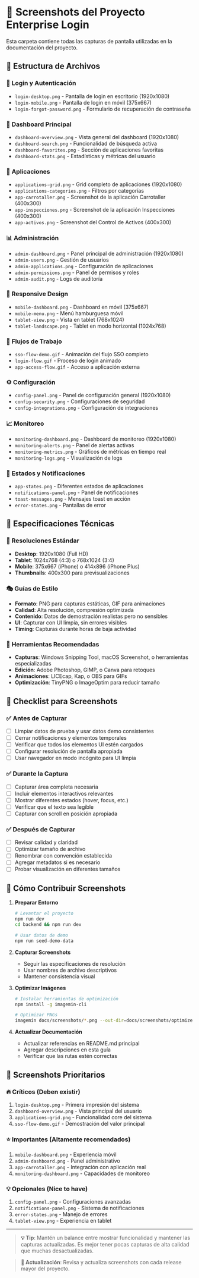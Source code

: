 # 📸 Screenshots del Proyecto Enterprise Login

Esta carpeta contiene todas las capturas de pantalla utilizadas en la documentación del proyecto.

## 📁 Estructura de Archivos

### 🔐 **Login y Autenticación**
- `login-desktop.png` - Pantalla de login en escritorio (1920x1080)
- `login-mobile.png` - Pantalla de login en móvil (375x667)
- `login-forgot-password.png` - Formulario de recuperación de contraseña

### 📱 **Dashboard Principal**
- `dashboard-overview.png` - Vista general del dashboard (1920x1080)
- `dashboard-search.png` - Funcionalidad de búsqueda activa
- `dashboard-favorites.png` - Sección de aplicaciones favoritas
- `dashboard-stats.png` - Estadísticas y métricas del usuario

### 🚀 **Aplicaciones**
- `applications-grid.png` - Grid completo de aplicaciones (1920x1080)
- `applications-categories.png` - Filtros por categorías
- `app-carrotaller.png` - Screenshot de la aplicación Carrotaller (400x300)
- `app-inspecciones.png` - Screenshot de la aplicación Inspecciones (400x300)
- `app-activos.png` - Screenshot del Control de Activos (400x300)

### 📊 **Administración**
- `admin-dashboard.png` - Panel principal de administración (1920x1080)
- `admin-users.png` - Gestión de usuarios
- `admin-applications.png` - Configuración de aplicaciones
- `admin-permissions.png` - Panel de permisos y roles
- `admin-audit.png` - Logs de auditoría

### 📱 **Responsive Design**
- `mobile-dashboard.png` - Dashboard en móvil (375x667)
- `mobile-menu.png` - Menú hamburguesa móvil
- `tablet-view.png` - Vista en tablet (768x1024)
- `tablet-landscape.png` - Tablet en modo horizontal (1024x768)

### 🔄 **Flujos de Trabajo**
- `sso-flow-demo.gif` - Animación del flujo SSO completo
- `login-flow.gif` - Proceso de login animado
- `app-access-flow.gif` - Acceso a aplicación externa

### ⚙️ **Configuración**
- `config-panel.png` - Panel de configuración general (1920x1080)
- `config-security.png` - Configuraciones de seguridad
- `config-integrations.png` - Configuración de integraciones

### 📈 **Monitoreo**
- `monitoring-dashboard.png` - Dashboard de monitoreo (1920x1080)
- `monitoring-alerts.png` - Panel de alertas activas
- `monitoring-metrics.png` - Gráficos de métricas en tiempo real
- `monitoring-logs.png` - Visualización de logs

### 🎯 **Estados y Notificaciones**
- `app-states.png` - Diferentes estados de aplicaciones
- `notifications-panel.png` - Panel de notificaciones
- `toast-messages.png` - Mensajes toast en acción
- `error-states.png` - Pantallas de error

## 📐 Especificaciones Técnicas

### 🎨 **Resoluciones Estándar**
- **Desktop**: 1920x1080 (Full HD)
- **Tablet**: 1024x768 (4:3) o 768x1024 (3:4)
- **Mobile**: 375x667 (iPhone) o 414x896 (iPhone Plus)
- **Thumbnails**: 400x300 para previsualizaciones

### 🎭 **Guías de Estilo**
- **Formato**: PNG para capturas estáticas, GIF para animaciones
- **Calidad**: Alta resolución, compresión optimizada
- **Contenido**: Datos de demostración realistas pero no sensibles
- **UI**: Capturar con UI limpia, sin errores visibles
- **Timing**: Capturas durante horas de baja actividad

### 🔧 **Herramientas Recomendadas**
- **Capturas**: Windows Snipping Tool, macOS Screenshot, o herramientas especializadas
- **Edición**: Adobe Photoshop, GIMP, o Canva para retoques
- **Animaciones**: LICEcap, Kap, o OBS para GIFs
- **Optimización**: TinyPNG o ImageOptim para reducir tamaño

## 📝 Checklist para Screenshots

### ✅ **Antes de Capturar**
- [ ] Limpiar datos de prueba y usar datos demo consistentes
- [ ] Cerrar notificaciones y elementos temporales
- [ ] Verificar que todos los elementos UI estén cargados
- [ ] Configurar resolución de pantalla apropiada
- [ ] Usar navegador en modo incógnito para UI limpia

### ✅ **Durante la Captura**
- [ ] Capturar área completa necesaria
- [ ] Incluir elementos interactivos relevantes
- [ ] Mostrar diferentes estados (hover, focus, etc.)
- [ ] Verificar que el texto sea legible
- [ ] Capturar con scroll en posición apropiada

### ✅ **Después de Capturar**
- [ ] Revisar calidad y claridad
- [ ] Optimizar tamaño de archivo
- [ ] Renombrar con convención establecida
- [ ] Agregar metadatos si es necesario
- [ ] Probar visualización en diferentes tamaños

## 🚀 Cómo Contribuir Screenshots

1. **Preparar Entorno**
   ```bash
   # Levantar el proyecto
   npm run dev
   cd backend && npm run dev
   
   # Usar datos de demo
   npm run seed-demo-data
   ```

2. **Capturar Screenshots**
   - Seguir las especificaciones de resolución
   - Usar nombres de archivo descriptivos
   - Mantener consistencia visual

3. **Optimizar Imágenes**
   ```bash
   # Instalar herramientas de optimización
   npm install -g imagemin-cli
   
   # Optimizar PNGs
   imagemin docs/screenshots/*.png --out-dir=docs/screenshots/optimized
   ```

4. **Actualizar Documentación**
   - Actualizar referencias en README.md principal
   - Agregar descripciones en esta guía
   - Verificar que las rutas estén correctas

## 🎯 Screenshots Prioritarios

### 🔥 **Críticos** (Deben existir)
1. `login-desktop.png` - Primera impresión del sistema
2. `dashboard-overview.png` - Vista principal del usuario
3. `applications-grid.png` - Funcionalidad core del sistema
4. `sso-flow-demo.gif` - Demostración del valor principal

### ⭐ **Importantes** (Altamente recomendados)
1. `mobile-dashboard.png` - Experiencia móvil
2. `admin-dashboard.png` - Panel administrativo
3. `app-carrotaller.png` - Integración con aplicación real
4. `monitoring-dashboard.png` - Capacidades de monitoreo

### 💡 **Opcionales** (Nice to have)
1. `config-panel.png` - Configuraciones avanzadas
2. `notifications-panel.png` - Sistema de notificaciones
3. `error-states.png` - Manejo de errores
4. `tablet-view.png` - Experiencia en tablet

---

> **💡 Tip**: Mantén un balance entre mostrar funcionalidad y mantener las capturas actualizadas. Es mejor tener pocas capturas de alta calidad que muchas desactualizadas.

> **🔄 Actualización**: Revisa y actualiza screenshots con cada release mayor del proyecto. 